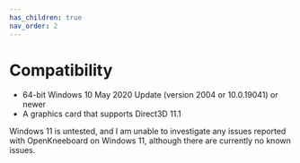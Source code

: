 ```yaml
---
has_children: true
nav_order: 2
---
```


# Compatibility

- 64-bit Windows 10 May 2020 Update (version 2004 or 10.0.19041) or newer
- A graphics card that supports Direct3D 11.1

Windows 11 is untested, and I am unable to investigate any issues reported with OpenKneeboard on Windows 11, although there are currently no known issues.